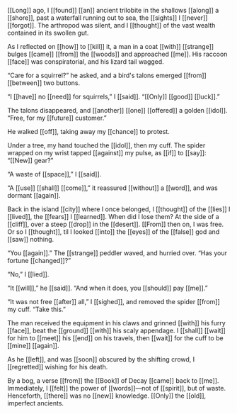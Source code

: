 



[[Long]] ago, I [[found]] [[an]] ancient trilobite in the shallows [[along]] a [[shore]], past a waterfall running out to sea, the [[sights]] I [[never]] [[forgot]]. The arthropod was silent, and I [[thought]] of the vast wealth contained in its swollen gut.

As I reflected on [[how]] to [[kill]] it, a man in a coat [[with]] [[strange]] bulges [[came]] [[from]] the [[woods]] and approached [[me]]. His raccoon [[face]] was conspiratorial, and his lizard tail wagged.

“Care for a squirrel?” he asked, and a bird's talons emerged [[from]] [[between]] two buttons.

“I [[have]] no [[need]] for squirrels,” I [[said]]. “[[Only]] [[good]] [[luck]].”

The talons disappeared, and [[another]] [[one]] [[offered]] a golden [[idol]]. “Free, for my [[future]] customer.”

He walked [[off]], taking away my [[chance]] to protest.

Under a tree, my hand touched the [[idol]], then my cuff. The spider wrapped on my wrist tapped [[against]] my pulse, as [[if]] to [[say]]: “[[New]] gear?”

“A waste of [[space]],” I [[said]].

“A [[use]] [[shall]] [[come]],” it reassured [[without]] a [[word]], and was dormant [[again]].

Back in the island [[city]] where I once belonged, I [[thought]] of the [[lies]] I [[lived]], the [[fears]] I [[learned]]. When did I lose them? At the side of a [[cliff]], over a steep [[drop]] in the [[desert]]. [[From]] then on, I was free. Or so I [[thought]], til I looked [[into]] the [[eyes]] of the [[false]] god and [[saw]] nothing.

“You [[again]].” The [[strange]] peddler waved, and hurried over. “Has your fortune [[changed]]?”

“No,” I [[lied]].

“It [[will]],” he [[said]]. “And when it does, you [[should]] pay [[me]].”

“It was not free [[after]] all,” I [[sighed]], and removed the spider [[from]] my cuff. “Take this.”

The man received the equipment in his claws and grinned [[with]] his furry [[face]], beat the [[ground]] [[with]] his scaly appendage. I [[shall]] [[wait]] for him to [[meet]] his [[end]] on his travels, then [[wait]] for the cuff to be [[mine]] [[again]]. 

As he [[left]], and was [[soon]] obscured by the shifting crowd, I [[regretted]] wishing for his death.

By a bog, a verse [[from]] the [[Book]] of Decay [[came]] back to [[me]]. Immediately, I [[felt]] the power of [[words]]—not of [[spirit]], but of waste. Henceforth, [[there]] was no [[new]] knowledge. [[Only]] the [[old]], imperfect ancients.